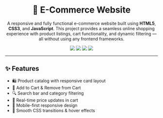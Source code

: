 <h1 align="center">🛒 E-Commerce Website</h1>

<p align="center">
  A responsive and fully functional e-commerce website built using <strong>HTML5</strong>, <strong>CSS3</strong>, and <strong>JavaScript</strong>. This project provides a seamless online shopping experience with product listings, cart functionality, and dynamic filtering — all without using any frontend frameworks.
</p>

<p align="center">
  <img src="https://img.shields.io/badge/HTML5-E34F26?style=flat-square&logo=html5&logoColor=white"/>
  <img src="https://img.shields.io/badge/CSS3-1572B6?style=flat-square&logo=css3&logoColor=white"/>
  <img src="https://img.shields.io/badge/JavaScript-F7DF1E?style=flat-square&logo=javascript&logoColor=black"/>
  <img src="https://img.shields.io/badge/Responsive%20Design-Yes-brightgreen?style=flat-square"/>
</p>

---

## ✨ Features

- 🛍️ Product catalog with responsive card layout  
- 🧺 Add to Cart & Remove from Cart  
- 🔍 Search bar and category filtering  
- 💸 Real-time price updates in cart  
- 📱 Mobile-first responsive design  
- 🎨 Smooth CSS transitions & hover effects
